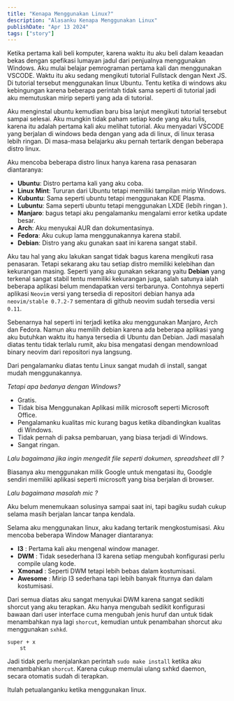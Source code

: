 ```yaml
---
title: "Kenapa Menggunakan Linux?"
description: "Alasanku Kenapa Menggunakan Linux"
publishDate: "Apr 13 2024"
tags: ["story"]
---
```


Ketika pertama kali beli komputer, karena waktu itu aku beli dalam keaadan bekas dengan spefikasi
lumayan jadul dari penjualnya menggunakan Windows. Aku mulai belajar pemrograman pertama kali dan
menggunakan VSCODE. Waktu itu aku sedang mengikuti tutorial Fullstack dengan Next JS. Di tutorial
tersebut menggunakan linux Ubuntu. Tentu ketika di windows aku kebingungan karena beberapa perintah
tidak sama seperti di tutorial jadi aku memutuskan mirip seperti yang ada di tutorial.

Aku menginstal ubuntu kemudian baru bisa lanjut mengikuti tutorial tersebut sampai selesai.
Aku mungkin tidak paham setiap kode yang aku tulis, karena itu adalah pertama kali aku melihat
tutorial. Aku menyadari VSCODE yang berjalan di windows beda dengan yang ada di linux, di linux
terasa lebih ringan. Di masa-masa belajarku aku pernah tertarik dengan beberapa distro linux.

Aku mencoba beberapa distro linux hanya karena rasa penasaran diantaranya:

- **Ubuntu**: Distro pertama kali yang aku coba.
- **Linux Mint**: Tururan dari Ubuntu tetapi memiliki tampilan mirip Windows.
- **Kubuntu**: Sama seperti ubuntu tetapi menggunakan KDE Plasma.
- **Lubuntu**: Sama seperti ubuntu tetapi menggunakan LXDE (lebih ringan ).
- **Manjaro**: bagus tetapi aku pengalamanku mengalami error ketika update besar.
- **Arch**: Aku menyukai AUR dan dokumentasinya.
- **Fedora**: Aku cukup lama menggunakannya karena stabil.
- **Debian**: Distro yang aku gunakan saat ini karena sangat stabil.

Aku tau hal yang aku lakukan sangat tidak bagus karena mengikuti rasa penasaran. Tetapi sekarang
aku tau setiap distro memiliki kelebihan dan kekurangan masing. Seperti yang aku gunakan sekarang
yaitu **Debian** yang terkenal sangat stabil tentu memiliki kekurangan juga, salah satunya ialah
beberapa aplikasi belum mendapatkan versi terbarunya. Contohnya seperti aplikasi `Neovim` versi
yang tersedia di repositori debian hanya ada `neovim/stable 0.7.2-7` sementara di github neovim
sudah tersedia versi `0.11`.

Sebenarnya hal seperti ini terjadi ketika aku menggunakan Manjaro, Arch dan Fedora. Namun aku
memilih debian karena ada beberapa aplikasi yang aku butuhkan waktu itu hanya tersedia di Ubuntu
dan Debian. Jadi masalah diatas tentu tidak terlalu rumit, aku bisa mengatasi dengan mendownload
binary neovim dari repositori nya langsung.

Dari pengalamanku diatas tentu Linux sangat mudah di install, sangat mudah menggunakannya.

*Tetapi apa bedanya dengan Windows?*

- Gratis.
- Tidak bisa Menggunakan Aplikasi milik microsoft seperti Microsoft Office.
- Pengalamanku kualitas mic kurang bagus ketika dibandingkan kualitas di Windows.
- Tidak pernah di paksa pembaruan, yang biasa terjadi di Windows.
- Sangat ringan.

*Lalu bagaimana jika ingin mengedit file seperti dokumen, spreadsheet dll ?*

Biasanya aku menggunakan milik Google untuk mengatasi itu, Goodgle sendiri memiliki aplikasi
seperti microsoft yang bisa berjalan di browser.

*Lalu bagaimana masalah mic ?*

Aku belum menemukaan solusinya sampai saat ini, tapi bagiku sudah cukup selama masih berjalan
lancar tanpa kendala.

Selama aku menggunakan linux, aku kadang tertarik mengkostumisasi. Aku mencoba beberapa Window
Manager diantaranya:

- **I3** : Pertama kali aku mengenal window manager.
- **DWM** : Tidak sesederhana I3 karena setiap mengubah konfigurasi perlu compile ulang kode.
- **Xmonad** : Seperti DWM tetapi lebih bebas dalam kostumisasi.
- **Awesome** : Mirip I3 sederhana tapi lebih banyak fiturnya dan dalam kostumisasi.

Dari semua diatas aku sangat menyukai DWM karena sangat sedikiti shorcut yang aku terapkan.
Aku hanya mengubah sedikit konfigurasi bawaan dari user interface cuma mengubah jenis huruf dan
untuk tidak menambahkan nya lagi `shorcut`, kemudian untuk penambahan shorcut aku menggunakan `sxhkd`.

```sxhkdrc
super + x
	st
```

Jadi tidak perlu menjalankan perintah `sudo make install` ketika aku menambahkan `shorcut`.
Karena cukup memulai ulang sxhkd daemon, secara otomatis sudah di terapkan.

Itulah petualanganku ketika menggunakan linux.
